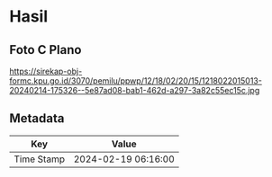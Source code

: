 # Hasil

## Foto C Plano

https://sirekap-obj-formc.kpu.go.id/3070/pemilu/ppwp/12/18/02/20/15/1218022015013-20240214-175326--5e87ad08-bab1-462d-a297-3a82c55ec15c.jpg


## Metadata

| Key        | Value               |
| ---------- | ------------------- |
| Time Stamp | 2024-02-19 06:16:00 |



